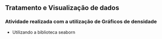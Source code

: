 ## Tratamento e Visualização de dados 

### Atividade realizada com a utilização de Gráficos de densidade
  + Utilizando a biblioteca seaborn
